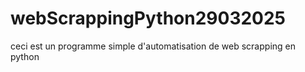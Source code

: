 # webScrappingPython29032025
ceci est un programme simple d'automatisation de web scrapping en python
